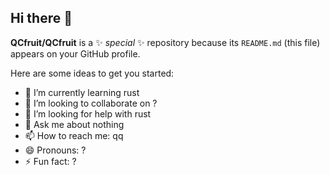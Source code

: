 ## Hi there 👋

**QCfruit/QCfruit** is a ✨ _special_ ✨ repository because its `README.md` (this file) appears on your GitHub profile.

Here are some ideas to get you started:

- 🌱 I’m currently learning rust
- 👯 I’m looking to collaborate on ?
- 🤔 I’m looking for help with rust
- 💬 Ask me about nothing
- 📫 How to reach me: qq
- 😄 Pronouns: ?
- ⚡ Fun fact: ?
